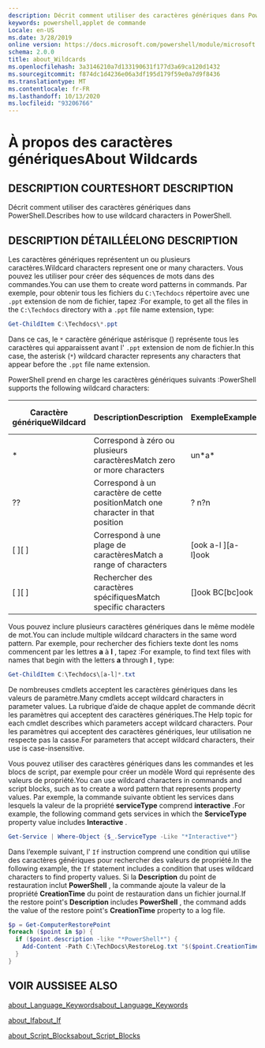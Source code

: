 ```yaml
---
description: Décrit comment utiliser des caractères génériques dans PowerShell.
keywords: powershell,applet de commande
Locale: en-US
ms.date: 3/28/2019
online version: https://docs.microsoft.com/powershell/module/microsoft.powershell.core/about/about_wildcards?view=powershell-7&WT.mc_id=ps-gethelp
schema: 2.0.0
title: about_Wildcards
ms.openlocfilehash: 3a3146210a7d133190631f177d3a69ca120d1432
ms.sourcegitcommit: f874dc1d4236e06a3df195d179f59e0a7d9f8436
ms.translationtype: MT
ms.contentlocale: fr-FR
ms.lasthandoff: 10/13/2020
ms.locfileid: "93206766"
---
```

# <a name="about-wildcards"></a><span data-ttu-id="2f163-104">À propos des caractères génériques</span><span class="sxs-lookup"><span data-stu-id="2f163-104">About Wildcards</span></span>

## <a name="short-description"></a><span data-ttu-id="2f163-105">DESCRIPTION COURTE</span><span class="sxs-lookup"><span data-stu-id="2f163-105">SHORT DESCRIPTION</span></span>

<span data-ttu-id="2f163-106">Décrit comment utiliser des caractères génériques dans PowerShell.</span><span class="sxs-lookup"><span data-stu-id="2f163-106">Describes how to use wildcard characters in PowerShell.</span></span>

## <a name="long-description"></a><span data-ttu-id="2f163-107">DESCRIPTION DÉTAILLÉE</span><span class="sxs-lookup"><span data-stu-id="2f163-107">LONG DESCRIPTION</span></span>

<span data-ttu-id="2f163-108">Les caractères génériques représentent un ou plusieurs caractères.</span><span class="sxs-lookup"><span data-stu-id="2f163-108">Wildcard characters represent one or many characters.</span></span> <span data-ttu-id="2f163-109">Vous pouvez les utiliser pour créer des séquences de mots dans des commandes.</span><span class="sxs-lookup"><span data-stu-id="2f163-109">You can use them to create word patterns in commands.</span></span> <span data-ttu-id="2f163-110">Par exemple, pour obtenir tous les fichiers du `C:\Techdocs` répertoire avec une `.ppt` extension de nom de fichier, tapez :</span><span class="sxs-lookup"><span data-stu-id="2f163-110">For example, to get all the files in the `C:\Techdocs` directory with a `.ppt` file name extension, type:</span></span>

```powershell
Get-ChildItem C:\Techdocs\*.ppt
```

<span data-ttu-id="2f163-111">Dans ce cas, le `*` caractère générique astérisque () représente tous les caractères qui apparaissent avant l' `.ppt` extension de nom de fichier.</span><span class="sxs-lookup"><span data-stu-id="2f163-111">In this case, the asterisk (`*`) wildcard character represents any characters that appear before the `.ppt` file name extension.</span></span>

<span data-ttu-id="2f163-112">PowerShell prend en charge les caractères génériques suivants :</span><span class="sxs-lookup"><span data-stu-id="2f163-112">PowerShell supports the following wildcard characters:</span></span>

|<span data-ttu-id="2f163-113">Caractère générique</span><span class="sxs-lookup"><span data-stu-id="2f163-113">Wildcard</span></span>|<span data-ttu-id="2f163-114">Description</span><span class="sxs-lookup"><span data-stu-id="2f163-114">Description</span></span>               |<span data-ttu-id="2f163-115">Exemple</span><span class="sxs-lookup"><span data-stu-id="2f163-115">Example</span></span> |<span data-ttu-id="2f163-116">Correspond</span><span class="sxs-lookup"><span data-stu-id="2f163-116">Match</span></span>        |<span data-ttu-id="2f163-117">Aucune correspondance</span><span class="sxs-lookup"><span data-stu-id="2f163-117">No Match</span></span>|
|--------|--------------------------|--------|-------------|--------|
|\*      |<span data-ttu-id="2f163-118">Correspond à zéro ou plusieurs caractères</span><span class="sxs-lookup"><span data-stu-id="2f163-118">Match zero or more characters</span></span> | <span data-ttu-id="2f163-119">un\*</span><span class="sxs-lookup"><span data-stu-id="2f163-119">a\*</span></span>  | <span data-ttu-id="2f163-120">aA, AG, Apple</span><span class="sxs-lookup"><span data-stu-id="2f163-120">aA, ag, Apple</span></span> | <span data-ttu-id="2f163-121">Banana</span><span class="sxs-lookup"><span data-stu-id="2f163-121">banana</span></span> |
|<span data-ttu-id="2f163-122">?</span><span class="sxs-lookup"><span data-stu-id="2f163-122">?</span></span>       |<span data-ttu-id="2f163-123">Correspond à un caractère de cette position</span><span class="sxs-lookup"><span data-stu-id="2f163-123">Match one character in that position</span></span> | <span data-ttu-id="2f163-124">? n</span><span class="sxs-lookup"><span data-stu-id="2f163-124">?n</span></span> | <span data-ttu-id="2f163-125">, dans, sur</span><span class="sxs-lookup"><span data-stu-id="2f163-125">an, in, on</span></span> | <span data-ttu-id="2f163-126">antécédent</span><span class="sxs-lookup"><span data-stu-id="2f163-126">ran</span></span> |
|<span data-ttu-id="2f163-127">\[ \]</span><span class="sxs-lookup"><span data-stu-id="2f163-127">\[ \]</span></span>   |<span data-ttu-id="2f163-128">Correspond à une plage de caractères</span><span class="sxs-lookup"><span data-stu-id="2f163-128">Match a range of characters</span></span> | <span data-ttu-id="2f163-129">\[ook a-l \]</span><span class="sxs-lookup"><span data-stu-id="2f163-129">\[a-l\]ook</span></span> | <span data-ttu-id="2f163-130">livre, Cook, look</span><span class="sxs-lookup"><span data-stu-id="2f163-130">book, cook, look</span></span> | <span data-ttu-id="2f163-131">prit</span><span class="sxs-lookup"><span data-stu-id="2f163-131">took</span></span> |
|<span data-ttu-id="2f163-132">\[ \]</span><span class="sxs-lookup"><span data-stu-id="2f163-132">\[ \]</span></span>   |<span data-ttu-id="2f163-133">Rechercher des caractères spécifiques</span><span class="sxs-lookup"><span data-stu-id="2f163-133">Match specific characters</span></span> | <span data-ttu-id="2f163-134">\[\]ook BC</span><span class="sxs-lookup"><span data-stu-id="2f163-134">\[bc\]ook</span></span> | <span data-ttu-id="2f163-135">livre, Cook</span><span class="sxs-lookup"><span data-stu-id="2f163-135">book, cook</span></span> | <span data-ttu-id="2f163-136">rester</span><span class="sxs-lookup"><span data-stu-id="2f163-136">hook</span></span> |

<span data-ttu-id="2f163-137">Vous pouvez inclure plusieurs caractères génériques dans le même modèle de mot.</span><span class="sxs-lookup"><span data-stu-id="2f163-137">You can include multiple wildcard characters in the same word pattern.</span></span> <span data-ttu-id="2f163-138">Par exemple, pour rechercher des fichiers texte dont les noms commencent par les lettres **a** à **l** , tapez :</span><span class="sxs-lookup"><span data-stu-id="2f163-138">For example, to find text files with names that begin with the letters **a** through **l** , type:</span></span>

```powershell
Get-ChildItem C:\Techdocs\[a-l]*.txt
```

<span data-ttu-id="2f163-139">De nombreuses cmdlets acceptent les caractères génériques dans les valeurs de paramètre.</span><span class="sxs-lookup"><span data-stu-id="2f163-139">Many cmdlets accept wildcard characters in parameter values.</span></span> <span data-ttu-id="2f163-140">La rubrique d’aide de chaque applet de commande décrit les paramètres qui acceptent des caractères génériques.</span><span class="sxs-lookup"><span data-stu-id="2f163-140">The Help topic for each cmdlet describes which parameters accept wildcard characters.</span></span> <span data-ttu-id="2f163-141">Pour les paramètres qui acceptent des caractères génériques, leur utilisation ne respecte pas la casse.</span><span class="sxs-lookup"><span data-stu-id="2f163-141">For parameters that accept wildcard characters, their use is case-insensitive.</span></span>

<span data-ttu-id="2f163-142">Vous pouvez utiliser des caractères génériques dans les commandes et les blocs de script, par exemple pour créer un modèle Word qui représente des valeurs de propriété.</span><span class="sxs-lookup"><span data-stu-id="2f163-142">You can use wildcard characters in commands and script blocks, such as to create a word pattern that represents property values.</span></span> <span data-ttu-id="2f163-143">Par exemple, la commande suivante obtient les services dans lesquels la valeur de la propriété **serviceType** comprend **interactive** .</span><span class="sxs-lookup"><span data-stu-id="2f163-143">For example, the following command gets services in which the **ServiceType** property value includes **Interactive** .</span></span>

```powershell
Get-Service | Where-Object {$_.ServiceType -Like "*Interactive*"}
```

<span data-ttu-id="2f163-144">Dans l’exemple suivant, l' `If` instruction comprend une condition qui utilise des caractères génériques pour rechercher des valeurs de propriété.</span><span class="sxs-lookup"><span data-stu-id="2f163-144">In the following example, the `If` statement includes a condition that uses wildcard characters to find property values.</span></span> <span data-ttu-id="2f163-145">Si la **Description** du point de restauration inclut **PowerShell** , la commande ajoute la valeur de la propriété **CreationTime** du point de restauration dans un fichier journal.</span><span class="sxs-lookup"><span data-stu-id="2f163-145">If the restore point's **Description** includes **PowerShell** , the command adds the value of the restore point's **CreationTime** property to a log file.</span></span>

```powershell
$p = Get-ComputerRestorePoint
foreach ($point in $p) {
  if ($point.description -like "*PowerShell*") {
    Add-Content -Path C:\TechDocs\RestoreLog.txt "$($point.CreationTime)"
  }
}
```

## <a name="see-also"></a><span data-ttu-id="2f163-146">VOIR AUSSI</span><span class="sxs-lookup"><span data-stu-id="2f163-146">SEE ALSO</span></span>

[<span data-ttu-id="2f163-147">about_Language_Keywords</span><span class="sxs-lookup"><span data-stu-id="2f163-147">about_Language_Keywords</span></span>](about_Language_Keywords.md)

[<span data-ttu-id="2f163-148">about_If</span><span class="sxs-lookup"><span data-stu-id="2f163-148">about_If</span></span>](about_If.md)

[<span data-ttu-id="2f163-149">about_Script_Blocks</span><span class="sxs-lookup"><span data-stu-id="2f163-149">about_Script_Blocks</span></span>](about_Script_Blocks.md)
